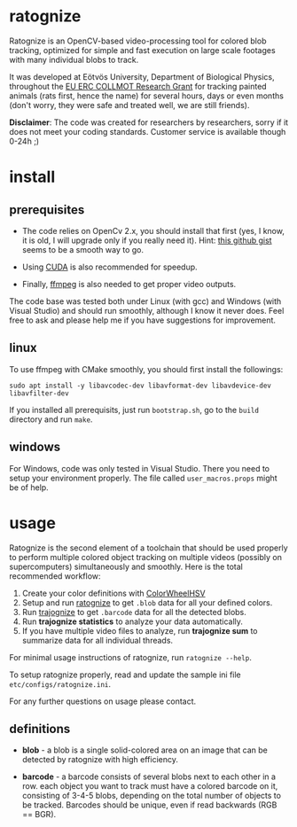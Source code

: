 # ratognize

Ratognize is an OpenCV-based video-processing tool for colored blob tracking, optimized for simple and fast execution on large scale footages with many individual blobs to track.

It was developed at Eötvös University, Department of Biological Physics, throughout the [EU ERC COLLMOT Research Grant](https://hal.elte.hu/flocking) for tracking painted animals (rats first, hence the name) for several hours, days or even months (don't worry, they were safe and treated well, we are still friends).

**Disclaimer**: The code was created for researchers by researchers, sorry if it does not meet your coding standards. Customer service is available though 0-24h ;)


# install

## prerequisites

* The code relies on OpenCv 2.x, you should install that first (yes, I know, it is old, I will upgrade only if you really need it).
Hint: [this github gist](https://gist.github.com/arthurbeggs/06df46af94af7f261513934e56103b30) seems to be a smooth way to go.

* Using [CUDA](https://developer.nvidia.com/cuda-zone) is also recommended for speedup.

* Finally, [ffmpeg](https://ffmpeg.org/) is also needed to get proper video outputs. 

The code base was tested both under Linux (with gcc) and Windows (with Visual Studio) and should run smoothly, although I know it never does. Feel free to ask and please help me if you have suggestions for improvement. 

## linux 

To use ffmpeg with CMake smoothly, you should first install the followings:

```
sudo apt install -y libavcodec-dev libavformat-dev libavdevice-dev libavfilter-dev
```

If you installed all prerequisits, just run `bootstrap.sh`, go to the `build` directory and run `make`.

## windows

For Windows, code was only tested in Visual Studio. There you need to setup your environment properly. The file called `user_macros.props` might be of help.


# usage

Ratognize is the second element of a toolchain that should be used properly to perform multiple colored object tracking on multiple videos (possibly on supercomputers) simultaneously and smoothly. Here is the total recommended workflow:

1. Create your color definitions with [ColorWheelHSV](https://github.com/vasarhelyi/ColorWheelHSV)
2. Setup and run [ratognize](https://github.com/vasarhelyi/ratognize) to get `.blob` data for all your defined colors.
3. Run [trajognize](https://github.com/vasarhelyi/trajognize) to get `.barcode` data for all the detected blobs.
4. Run **trajognize statistics** to analyze your data automatically.
5. If you have multiple video files to analyze, run **trajognize sum** to summarize data for all individual threads.

For minimal usage instructions of ratognize, run `ratognize --help`.

To setup ratognize properly, read and update the sample ini file `etc/configs/ratognize.ini`.

For any further questions on usage please contact.

## definitions

* **blob** - a blob is a single solid-colored area on an image that can be detected by ratognize with high efficiency.

* **barcode** - a barcode consists of several blobs next to each other in a row.
  each object you want to track must have a colored barcode on it, consisting
  of 3-4-5 blobs, depending on the total number of objects to be tracked.
  Barcodes should be unique, even if read backwards (RGB == BGR).
